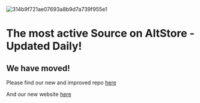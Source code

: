![314b9f721ae07693a8b9d7a739f955e1](https://user-images.githubusercontent.com/89362339/218333007-5a37edeb-29ae-4f97-abec-3855d2898291.png)

# The most active Source on AltStore - Updated Daily!

## We have moved!

Please find our new and improved repo [here](https://github.com/WuXu1/WuXu1.github.io)

And our new website [here](https://wuxu1.github.io/)
